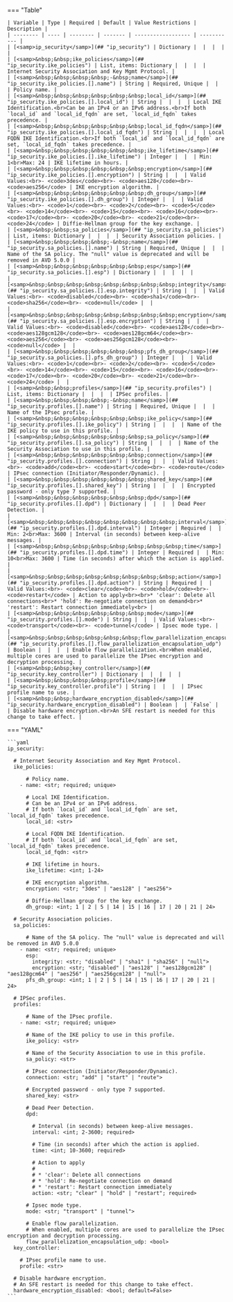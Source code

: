 <!--
  ~ Copyright (c) 2024 Arista Networks, Inc.
  ~ Use of this source code is governed by the Apache License 2.0
  ~ that can be found in the LICENSE file.
  -->
=== "Table"

    | Variable | Type | Required | Default | Value Restrictions | Description |
    | -------- | ---- | -------- | ------- | ------------------ | ----------- |
    | [<samp>ip_security</samp>](## "ip_security") | Dictionary |  |  |  |  |
    | [<samp>&nbsp;&nbsp;ike_policies</samp>](## "ip_security.ike_policies") | List, items: Dictionary |  |  |  | Internet Security Association and Key Mgmt Protocol. |
    | [<samp>&nbsp;&nbsp;&nbsp;&nbsp;-&nbsp;name</samp>](## "ip_security.ike_policies.[].name") | String | Required, Unique |  |  | Policy name. |
    | [<samp>&nbsp;&nbsp;&nbsp;&nbsp;&nbsp;&nbsp;local_id</samp>](## "ip_security.ike_policies.[].local_id") | String |  |  |  | Local IKE Identification.<br>Can be an IPv4 or an IPv6 address.<br>If both `local_id` and `local_id_fqdn` are set, `local_id_fqdn` takes precedence. |
    | [<samp>&nbsp;&nbsp;&nbsp;&nbsp;&nbsp;&nbsp;local_id_fqdn</samp>](## "ip_security.ike_policies.[].local_id_fqdn") | String |  |  |  | Local FQDN IKE Identification.<br>If both `local_id` and `local_id_fqdn` are set, `local_id_fqdn` takes precedence. |
    | [<samp>&nbsp;&nbsp;&nbsp;&nbsp;&nbsp;&nbsp;ike_lifetime</samp>](## "ip_security.ike_policies.[].ike_lifetime") | Integer |  |  | Min: 1<br>Max: 24 | IKE lifetime in hours. |
    | [<samp>&nbsp;&nbsp;&nbsp;&nbsp;&nbsp;&nbsp;encryption</samp>](## "ip_security.ike_policies.[].encryption") | String |  |  | Valid Values:<br>- <code>3des</code><br>- <code>aes128</code><br>- <code>aes256</code> | IKE encryption algorithm. |
    | [<samp>&nbsp;&nbsp;&nbsp;&nbsp;&nbsp;&nbsp;dh_group</samp>](## "ip_security.ike_policies.[].dh_group") | Integer |  |  | Valid Values:<br>- <code>1</code><br>- <code>2</code><br>- <code>5</code><br>- <code>14</code><br>- <code>15</code><br>- <code>16</code><br>- <code>17</code><br>- <code>20</code><br>- <code>21</code><br>- <code>24</code> | Diffie-Hellman group for the key exchange. |
    | [<samp>&nbsp;&nbsp;sa_policies</samp>](## "ip_security.sa_policies") | List, items: Dictionary |  |  |  | Security Association policies. |
    | [<samp>&nbsp;&nbsp;&nbsp;&nbsp;-&nbsp;name</samp>](## "ip_security.sa_policies.[].name") | String | Required, Unique |  |  | Name of the SA policy. The "null" value is deprecated and will be removed in AVD 5.0.0 |
    | [<samp>&nbsp;&nbsp;&nbsp;&nbsp;&nbsp;&nbsp;esp</samp>](## "ip_security.sa_policies.[].esp") | Dictionary |  |  |  |  |
    | [<samp>&nbsp;&nbsp;&nbsp;&nbsp;&nbsp;&nbsp;&nbsp;&nbsp;integrity</samp>](## "ip_security.sa_policies.[].esp.integrity") | String |  |  | Valid Values:<br>- <code>disabled</code><br>- <code>sha1</code><br>- <code>sha256</code><br>- <code>null</code> |  |
    | [<samp>&nbsp;&nbsp;&nbsp;&nbsp;&nbsp;&nbsp;&nbsp;&nbsp;encryption</samp>](## "ip_security.sa_policies.[].esp.encryption") | String |  |  | Valid Values:<br>- <code>disabled</code><br>- <code>aes128</code><br>- <code>aes128gcm128</code><br>- <code>aes128gcm64</code><br>- <code>aes256</code><br>- <code>aes256gcm128</code><br>- <code>null</code> |  |
    | [<samp>&nbsp;&nbsp;&nbsp;&nbsp;&nbsp;&nbsp;pfs_dh_group</samp>](## "ip_security.sa_policies.[].pfs_dh_group") | Integer |  |  | Valid Values:<br>- <code>1</code><br>- <code>2</code><br>- <code>5</code><br>- <code>14</code><br>- <code>15</code><br>- <code>16</code><br>- <code>17</code><br>- <code>20</code><br>- <code>21</code><br>- <code>24</code> |  |
    | [<samp>&nbsp;&nbsp;profiles</samp>](## "ip_security.profiles") | List, items: Dictionary |  |  |  | IPSec profiles. |
    | [<samp>&nbsp;&nbsp;&nbsp;&nbsp;-&nbsp;name</samp>](## "ip_security.profiles.[].name") | String | Required, Unique |  |  | Name of the IPsec profile. |
    | [<samp>&nbsp;&nbsp;&nbsp;&nbsp;&nbsp;&nbsp;ike_policy</samp>](## "ip_security.profiles.[].ike_policy") | String |  |  |  | Name of the IKE policy to use in this profile. |
    | [<samp>&nbsp;&nbsp;&nbsp;&nbsp;&nbsp;&nbsp;sa_policy</samp>](## "ip_security.profiles.[].sa_policy") | String |  |  |  | Name of the Security Association to use in this profile. |
    | [<samp>&nbsp;&nbsp;&nbsp;&nbsp;&nbsp;&nbsp;connection</samp>](## "ip_security.profiles.[].connection") | String |  |  | Valid Values:<br>- <code>add</code><br>- <code>start</code><br>- <code>route</code> | IPsec connection (Initiator/Responder/Dynamic). |
    | [<samp>&nbsp;&nbsp;&nbsp;&nbsp;&nbsp;&nbsp;shared_key</samp>](## "ip_security.profiles.[].shared_key") | String |  |  |  | Encrypted password - only type 7 supported. |
    | [<samp>&nbsp;&nbsp;&nbsp;&nbsp;&nbsp;&nbsp;dpd</samp>](## "ip_security.profiles.[].dpd") | Dictionary |  |  |  | Dead Peer Detection. |
    | [<samp>&nbsp;&nbsp;&nbsp;&nbsp;&nbsp;&nbsp;&nbsp;&nbsp;interval</samp>](## "ip_security.profiles.[].dpd.interval") | Integer | Required |  | Min: 2<br>Max: 3600 | Interval (in seconds) between keep-alive messages. |
    | [<samp>&nbsp;&nbsp;&nbsp;&nbsp;&nbsp;&nbsp;&nbsp;&nbsp;time</samp>](## "ip_security.profiles.[].dpd.time") | Integer | Required |  | Min: 10<br>Max: 3600 | Time (in seconds) after which the action is applied. |
    | [<samp>&nbsp;&nbsp;&nbsp;&nbsp;&nbsp;&nbsp;&nbsp;&nbsp;action</samp>](## "ip_security.profiles.[].dpd.action") | String | Required |  | Valid Values:<br>- <code>clear</code><br>- <code>hold</code><br>- <code>restart</code> | Action to apply<br><br>* 'clear': Delete all connections<br>* 'hold': Re-negotiate connection on demand<br>* 'restart': Restart connection immediately<br> |
    | [<samp>&nbsp;&nbsp;&nbsp;&nbsp;&nbsp;&nbsp;mode</samp>](## "ip_security.profiles.[].mode") | String |  |  | Valid Values:<br>- <code>transport</code><br>- <code>tunnel</code> | Ipsec mode type. |
    | [<samp>&nbsp;&nbsp;&nbsp;&nbsp;&nbsp;&nbsp;flow_parallelization_encapsulation_udp</samp>](## "ip_security.profiles.[].flow_parallelization_encapsulation_udp") | Boolean |  |  |  | Enable flow parallelization.<br>When enabled, multiple cores are used to parallelize the IPsec encryption and decryption processing. |
    | [<samp>&nbsp;&nbsp;key_controller</samp>](## "ip_security.key_controller") | Dictionary |  |  |  |  |
    | [<samp>&nbsp;&nbsp;&nbsp;&nbsp;profile</samp>](## "ip_security.key_controller.profile") | String |  |  |  | IPsec profile name to use. |
    | [<samp>&nbsp;&nbsp;hardware_encryption_disabled</samp>](## "ip_security.hardware_encryption_disabled") | Boolean |  | `False` |  | Disable hardware encryption.<br>An SFE restart is needed for this change to take effect. |

=== "YAML"

    ```yaml
    ip_security:

      # Internet Security Association and Key Mgmt Protocol.
      ike_policies:

          # Policy name.
        - name: <str; required; unique>

          # Local IKE Identification.
          # Can be an IPv4 or an IPv6 address.
          # If both `local_id` and `local_id_fqdn` are set, `local_id_fqdn` takes precedence.
          local_id: <str>

          # Local FQDN IKE Identification.
          # If both `local_id` and `local_id_fqdn` are set, `local_id_fqdn` takes precedence.
          local_id_fqdn: <str>

          # IKE lifetime in hours.
          ike_lifetime: <int; 1-24>

          # IKE encryption algorithm.
          encryption: <str; "3des" | "aes128" | "aes256">

          # Diffie-Hellman group for the key exchange.
          dh_group: <int; 1 | 2 | 5 | 14 | 15 | 16 | 17 | 20 | 21 | 24>

      # Security Association policies.
      sa_policies:

          # Name of the SA policy. The "null" value is deprecated and will be removed in AVD 5.0.0
        - name: <str; required; unique>
          esp:
            integrity: <str; "disabled" | "sha1" | "sha256" | "null">
            encryption: <str; "disabled" | "aes128" | "aes128gcm128" | "aes128gcm64" | "aes256" | "aes256gcm128" | "null">
          pfs_dh_group: <int; 1 | 2 | 5 | 14 | 15 | 16 | 17 | 20 | 21 | 24>

      # IPSec profiles.
      profiles:

          # Name of the IPsec profile.
        - name: <str; required; unique>

          # Name of the IKE policy to use in this profile.
          ike_policy: <str>

          # Name of the Security Association to use in this profile.
          sa_policy: <str>

          # IPsec connection (Initiator/Responder/Dynamic).
          connection: <str; "add" | "start" | "route">

          # Encrypted password - only type 7 supported.
          shared_key: <str>

          # Dead Peer Detection.
          dpd:

            # Interval (in seconds) between keep-alive messages.
            interval: <int; 2-3600; required>

            # Time (in seconds) after which the action is applied.
            time: <int; 10-3600; required>

            # Action to apply
            #
            # * 'clear': Delete all connections
            # * 'hold': Re-negotiate connection on demand
            # * 'restart': Restart connection immediately
            action: <str; "clear" | "hold" | "restart"; required>

          # Ipsec mode type.
          mode: <str; "transport" | "tunnel">

          # Enable flow parallelization.
          # When enabled, multiple cores are used to parallelize the IPsec encryption and decryption processing.
          flow_parallelization_encapsulation_udp: <bool>
      key_controller:

        # IPsec profile name to use.
        profile: <str>

      # Disable hardware encryption.
      # An SFE restart is needed for this change to take effect.
      hardware_encryption_disabled: <bool; default=False>
    ```
